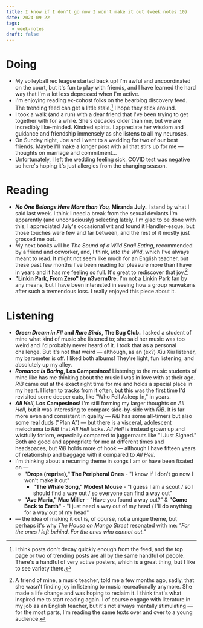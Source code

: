 ```yaml
---
title: I know if I don't go now I won't make it out (week notes 10)
date: 2024-09-22
tags:
  - week-notes
draft: false
---
```


# Doing
* My volleyball rec league started back up! I'm awful and uncoordinated on the court, but it's fun to play with friends, and I have learned the hard way that I'm a lot less depressed when I'm active.
* I'm enjoying reading ex-cohost folks on the bearblog discovery feed. The trending feed can get a little stale.[^1] I hope they stick around.
* I took a walk (and a run) with a dear friend that I've been trying to get together with for a while. She's decades older than me, but we are incredibly like-minded. Kindred spirits. I appreciate her wisdom and guidance and friendship immensely as she listens to all my neuroses.
* On Sunday night, Joe and I went to a wedding for two of our best friends. Maybe I'll make a longer post with all that stirs up for me — thoughts on marriage and commitment...
* Unfortunately, I left the wedding feeling sick. COVID test was negative so here's hoping it's just allergies from the changing season.
# Reading
* **_No One Belongs Here More than You,_ Miranda July.** I stand by what I said last week. I think I need a break from the sexual deviants I'm apparently (and unconsciously) selecting lately. I'm glad to be done with this; I appreciated July's occasional wit and found it Handler-esque, but those touches were few and far between, and the rest of it mostly just grossed me out.
* My next books will be _The Sound of a Wild Snail Eating_, recommended by a friend and coworker, and, I think, _Into the Wild_, which I've always meant to read. It might not seem like much for an English teacher, but these past few months I've been reading for pleasure more than I have in years and it has me feeling so full. It's great to rediscover that joy.[^2]
* **["Linkin Park, From Zero"](https://netigen.com/read/linkin-park-from-zero) by n3verm0re.** I'm not a Linkin Park fan by any means, but I have been interested in seeing how a group reawakens after such a tremendous loss. I really enjoyed this piece about it.
# Listening
* **_Green Dream in F#_ and _Rare Birds_, The Bug Club.** I asked a student of mine what kind of music she listened to; she said her music was too weird and I'd probably never heard of it. I took that as a personal challenge. But it's not that weird — although, as an (ex?) Xiu Xiu listener, my barometer is off. I liked both albums! They're light, fun listening, and absolutely up my alley.
* **_Romance is Boring_, Los Campesinos!** Listening to the music students of mine like has me thinking about the music I was in love with at their age. _RiB_ came out at the exact right time for me and holds a special place in my heart. I listen to tracks from it often, but this was the first time I'd revisited some deeper cuts, like "Who Fell Asleep In," in years.
* **_All Hell_, Los Campesinos!** I'm still forming my larger thoughts on _All Hell_, but it was interesting to compare side-by-side with _RiB_. It is far more even and consistent in quality — _RiB_ has some all-timers but also some real duds ("Plan A") — but there is a visceral, adolescent melodrama to _RiB_ that _All Hell_ lacks. _All Hell_ is instead grown up and wistfully forlorn, especially compared to juggernauts like "I Just Sighed." Both are good and appropriate for me at different times and headspaces, but _RiB_ holds more of hook — although I have fifteen years of relationship and baggage with it compared to _All Hell_.
* I'm thinking about a recurring theme in songs I am or have been fixated on —
	* **"Drops (reprise)," The Peripheral Ones** - "I know if I don't go now I won't make it out"
	  * **"The Whale Song," Modest Mouse** - "I guess I am a scout / so I should find a way out / so everyone can find a way out"
	 *  **"Ave Maria," Mac Miller** - "Have you found a way out?" & **"Come Back to Earth"** - "I just need a way out of my head / I'll do anything for a way out of my head"
*  — the idea of making it out is, of course, not a unique theme, but perhaps it's why *The House on Mango Street* resonated with me: *"For the ones I left behind. For the ones who cannot out."*
[^1]: I think posts don't decay quickly enough from the feed, and the top page or two of trending posts are all by the same handful of people. There's a handful of very active posters, which is a great thing, but I like to see variety there.
[^2]: A friend of mine, a music teacher, told me a few months ago, sadly, that she wasn't finding joy in listening to music recreationally anymore. She made a life change and was hoping to reclaim it. I think that's what inspired me to start reading again. I of course engage with literature in my job as an English teacher, but it's not always mentally stimulating — for the most parts, I'm reading the same texts over and over to a young audience.

